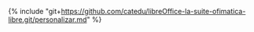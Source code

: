 {% include "git+https://github.com/catedu/libreOffice-la-suite-ofimatica-libre.git/personalizar.md" %}
